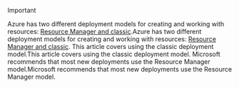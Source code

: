 > [!IMPORTANT]
> <span data-ttu-id="15954-101">Azure has two different deployment models for creating and working with resources:  [Resource Manager and classic](../articles/azure-resource-manager/resource-manager-deployment-model.md).</span><span class="sxs-lookup"><span data-stu-id="15954-101">Azure has two different deployment models for creating and working with resources:  [Resource Manager and classic](../articles/azure-resource-manager/resource-manager-deployment-model.md).</span></span>  <span data-ttu-id="15954-102">This article covers using the classic deployment model.</span><span class="sxs-lookup"><span data-stu-id="15954-102">This article covers using the classic deployment model.</span></span> <span data-ttu-id="15954-103">Microsoft recommends that most new deployments use the Resource Manager model.</span><span class="sxs-lookup"><span data-stu-id="15954-103">Microsoft recommends that most new deployments use the Resource Manager model.</span></span>
